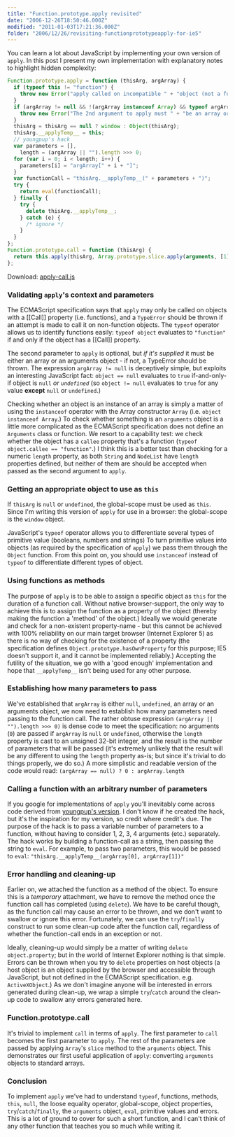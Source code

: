 ```yaml
---
title: "Function.prototype.apply revisited"
date: "2006-12-26T18:50:46.000Z"
modified: "2011-01-03T17:21:36.000Z"
folder: "2006/12/26/revisiting-functionprototypeapply-for-ie5"
---
```


You can learn a lot about JavaScript by implementing your own version of `apply`. In this post I present my own implementation with explanatory notes to highlight hidden complexity:

```js
Function.prototype.apply = function (thisArg, argArray) {
  if (typeof this != "function") {
    throw new Error("apply called on incompatible " + "object (not a function)");
  }
  if (argArray != null && !(argArray instanceof Array) && typeof argArray.callee != "function") {
    throw new Error("The 2nd argument to apply must " + "be an array or arguments object");
  }
  thisArg = thisArg == null ? window : Object(thisArg);
  thisArg.__applyTemp__ = this;
  // youngpup's hack
  var parameters = [],
    length = (argArray || "").length >>> 0;
  for (var i = 0; i < length; i++) {
    parameters[i] = "argArray[" + i + "]";
  }
  var functionCall = "thisArg.__applyTemp__(" + parameters + ")";
  try {
    return eval(functionCall);
  } finally {
    try {
      delete thisArg.__applyTemp__;
    } catch (e) {
      /* ignore */
    }
  }
};
Function.prototype.call = function (thisArg) {
  return this.apply(thisArg, Array.prototype.slice.apply(arguments, [1]));
};
```

Download: [apply-call.js](/code/apply-call.js)

### Validating `apply`'s context and parameters

The ECMAScript specification says that `apply` may only be called on objects with a \[\[Call\]\] property (i.e. functions), and a `TypeError` should be thrown if an attempt is made to call it on non-function objects. The `typeof` operator allows us to identify functions easily: `typeof object` evaluates to `"function"` if and only if the object has a \[\[Call\]\] property.

The second parameter to `apply` is optional, but _if it's supplied_ it must be either an array or an arguments object - if not, a TypeError should be thrown. The expression `argArray != null` is deceptively simple, but exploits an interesting JavaScript fact: `object == null` evaluates to `true` if-and-only-if object is `null` _or `undefined`_ (so `object != null` evaluates to `true` for any value **except** `null` or `undefined`.)

Checking whether an object is an instance of an array is simply a matter of using the `instanceof` operator with the Array constructor `Array` (i.e. `object instanceof Array`.) To check whether something is an `arguments` object is a little more complicated as the ECMAScript specification does not define an `Arguments` class or function. We resort to a capability test: we check whether the object has a `callee` property that's a function (`typeof object.callee == "function"`.) I think this is a better test than checking for a numeric `length` property, as both `String` and `NodeList` have `length` properties defined, but neither of them are should be accepted when passed as the second argument to `apply`.

### Getting an appropriate object to use as `this`

If `thisArg` is `null` or `undefined`, the global-scope must be used as `this`. Since I'm writing this version of `apply` for use in a browser: the global-scope is the `window` object.

JavaScript's `typeof` operator allows you to differentiate several types of primitive value (booleans, numbers and strings) To turn primitive values into objects (as required by the specification of `apply`) we pass them through the `Object` function. From this point on, you should use `instanceof` instead of `typeof` to differentiate different types of object.

### Using functions as methods

The purpose of `apply` is to be able to assign a specific object as `this` for the duration of a function call. Without native browser-support, the only way to achieve this is to assign the function as a property of the object (thereby making the function a 'method' of the object.) Ideally we would generate and check for a non-existent property-name - but this cannot be achieved with 100% reliability on our main target browser (Internet Explorer 5) as there is no way of checking for the existence of a property (the specification defines `Object.prototype.hasOwnProperty` for this purpose; IE5 doesn't support it, and it cannot be implemented reliably.) Accepting the futility of the situation, we go with a 'good enough' implementation and hope that `__applyTemp__` isn't being used for any other purpose.

### Establishing how many parameters to pass

We've established that `argArray` is either `null`, `undefined`, an array or an arguments object, we now need to establish how many parameters need passing to the function call. The rather obtuse expression `(argArray || "").length >>> 0)` is dense code to meet the specification: no arguments (`0`) are passed if `argArray` is `null` or `undefined`, otherwise the `length` property is cast to an unsigned 32-bit integer, and the result is the number of parameters that will be passed (it's extremely unlikely that the result will be any different to using the `length` property as-is; but since it's trivial to do things properly, we do so.) A more simplistic and readable version of the code would read: `(argArray == null) ? 0 : argArray.length`

### Calling a function with an arbitrary number of parameters

If you google for implementations of `apply` you'll inevitably come across code derived from [youngpup's version](http://boring.youngpup.net/2002/oldblog123). I don't know if he created the hack, but it's the inspiration for my version, so credit where credit's due. The purpose of the hack is to pass a variable number of parameters to a function, without having to consider 1, 2, 3, 4 arguments (etc.) separately. The hack works by building a function-call as a string, then passing the string to `eval`. For example, to pass two parameters, this would be passed to `eval`: `"thisArg.__applyTemp__(argArray[0], argArray[1])"`

### Error handling and cleaning-up

Earlier on, we attached the function as a method of the object. To ensure this is a _temporary_ attachment, we have to remove the method once the function call has completed (using `delete`). We have to be careful though, as the function call may cause an error to be thrown, and we don't want to swallow or ignore this error. Fortunately, we can use the `try`/`finally` construct to run some clean-up code after the function call, regardless of whether the function-call ends in an exception or not.

Ideally, cleaning-up would simply be a matter of writing `delete object.property`; but in the world of Internet Explorer nothing is that simple. Errors can be thrown when you try to `delete` properties on host objects (a host object is an object supplied by the browser and accessible through JavaScript, but not defined in the ECMAScript specification. e.g. `ActiveXObject`.) As we don't imagine anyone will be interested in errors generated during clean-up, we wrap a simple `try`/`catch` around the clean-up code to swallow any errors generated here.

### Function.prototype.call

It's trivial to implement `call` in terms of `apply`. The first parameter to `call` becomes the first parameter to `apply`. The rest of the parameters are passed by applying `Array`'s `slice` method to the `arguments` object. This demonstrates our first useful application of `apply`: converting `arguments` objects to standard arrays.

### Conclusion

To implement `apply` we've had to understand `typeof`, functions, methods, `this`, `null`, the loose equality operator, global-scope, object properties, `try`/`catch`/`finally`, the `arguments` object, `eval`, primitive values and errors. This is a lot of ground to cover for such a short function, and I can't think of any other function that teaches you so much while writing it.
